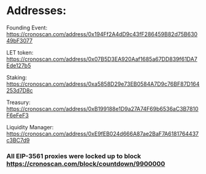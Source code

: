 # Addresses:

Founding Event: https://cronoscan.com/address/0x194Ff2A4dD9c43fF286459B82d75B63049bF3077

LET token: https://cronoscan.com/address/0x07B5D3EA920Aaf1685a67DD839f61DA7Ede127b5

Staking: https://cronoscan.com/address/0xa5858D29e73EB0584A7D9c76BF87D164253d7D8c

Treasury: https://cronoscan.com/address/0xB199188e1D9a27A74F69b6536aC3B7810F6eFeF3

Liquidity Manager:  https://cronoscan.com/address/0xE9fEB024d666A87ae2BaF7A6181764437c3BC7d9


### All EIP-3561 proxies were locked up to block https://cronoscan.com/block/countdown/9900000
